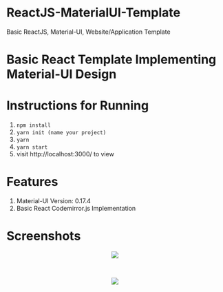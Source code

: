 # ReactJS-MaterialUI-Template
Basic ReactJS, Material-UI, Website/Application Template

# Basic React Template Implementing Material-UI Design


# Instructions for Running

1. <code>npm install</code>
2. <code>yarn init (name your project)</code>
3. <code>yarn</code>
4. <code>yarn start</code>
5. visit http://localhost:3000/ to view

# Features
1. Material-UI Version: 0.17.4
2. Basic React Codemirror.js Implementation

# Screenshots
<p align="center">
  <img max-width="200" src="https://github.com/ame-abdellatif/ReactJS-MaterialUI-Template/blob/master/ReactJS-Material-UI/public/sidenav.png">
</p><br>

<p align="center">
  <img max-width="200" src="https://github.com/ame-abdellatif/ReactJS-MaterialUI-Template/blob/master/ReactJS-Material-UI/public/codemirror.png">
</p><br>
